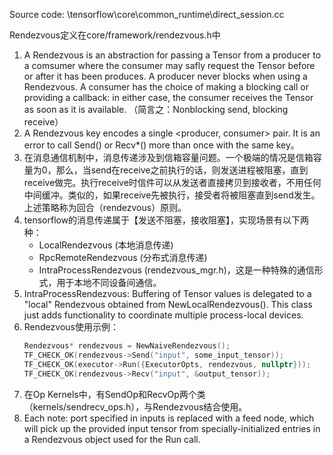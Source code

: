 Source code: \tensorflow\core\common_runtime\direct_session.cc

Rendezvous定义在core/framework/rendezvous.h中
1. A Rendezvous is an abstraction for passing a Tensor from a producer to a comsumer where the consumer may safly request the Tensor before or after it has been produces. A producer never blocks when using a Rendezvous. A consumer has the choice of making a blocking call or providing a callback: in either case, the consumer receives the Tensor as soon as it is available. （简言之：Nonblocking send, blocking receive）
2. A Rendezvous key encodes a single <producer, consumer> pair. It is an error to call Send() or Recv*() more than once with the same key。
3. 在消息通信机制中，消息传递涉及到信箱容量问题。一个极端的情况是信箱容量为0，那么，当send在receive之前执行的话，则发送进程被阻塞，直到receive做完。执行receive时信件可以从发送者直接拷贝到接收者，不用任何中间缓冲。类似的，如果receive先被执行，接受者将被阻塞直到send发生。上述策略称为回合（rendezvous）原则。
4. tensorflow的消息传递属于【发送不阻塞，接收阻塞】，实现场景有以下两种：
	- LocalRendezvous (本地消息传递)
	- RpcRemoteRendezvous (分布式消息传递)
	- IntraProcessRendezvous (rendezvous_mgr.h)，这是一种特殊的通信形式，用于本地不同设备间通信。
5. IntraProcessRendezvous: Buffering of Tensor values is delegated to a "local" Rendezvous obtained from NewLocalRendezvous(). This class just adds functionality to coordinate multiple process-local devices.
6. Rendezvous使用示例：
	```c++
    Rendezvous* rendezvous = NewNaiveRendezvous();
    TF_CHECK_OK(rendezvous->Send("input", some_input_tensor));
    TF_CHECK_OK(executor->Run({ExecutorOpts, rendezvous, nullptr}));
    TF_CHECK_OK(rendezvous->Recv("input", &output_tensor));
    ```
7. 在Op Kernels中，有SendOp和RecvOp两个类（kernels/sendrecv_ops.h），与Rendezvous结合使用。
8. Each note: port specified in inputs is replaced with a feed node, which will pick up the provided input tensor from specially-initialized entries in a Rendezvous object used for the Run call.